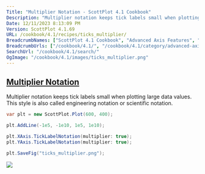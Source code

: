 ```yaml
---
Title: "Multiplier Notation - ScottPlot 4.1 Cookbook"
Description: "Multiplier notation keeps tick labels small when plotting large data values. This style is also called engineering notation or scientific notation."
Date: 12/11/2023 8:13:09 PM
Version: ScottPlot 4.1.69
URL: /cookbook/4.1/recipes/ticks_multiplier/
BreadcrumbNames: ["ScottPlot 4.1 Cookbook", "Advanced Axis Features", "Multiplier Notation"]
BreadcrumbUrls: ["/cookbook/4.1/", "/cookbook/4.1/category/advanced-axis-features", "/cookbook/4.1/recipes/ticks_multiplier/"]
SearchUrl: "/cookbook/4.1/search/"
OgImage: "/cookbook/4.1/images/ticks_multiplier.png"
---
```


<h2><a id='multiplier-notation' href='/cookbook/4.1/recipes/ticks_multiplier/'>Multiplier Notation</a></h2>

Multiplier notation keeps tick labels small when plotting large data values. This style is also called engineering notation or scientific notation.

```cs
var plt = new ScottPlot.Plot(600, 400);

plt.AddLine(-1e5, -1e10, 1e5, 1e10);

plt.XAxis.TickLabelNotation(multiplier: true);
plt.YAxis.TickLabelNotation(multiplier: true);

plt.SaveFig("ticks_multiplier.png");
```

<img src='../../images/ticks_multiplier.png' class='d-block mx-auto my-5' />


